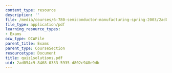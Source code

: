 ```yaml
---
content_type: resource
description: ''
file: /media/courses/6-780-semiconductor-manufacturing-spring-2003/2ad054c9846803335935d802c948e9db_quiz1solutions.pdf
file_type: application/pdf
learning_resource_types:
- Exams
ocw_type: OCWFile
parent_title: Exams
parent_type: CourseSection
resourcetype: Document
title: quiz1solutions.pdf
uid: 2ad054c9-8468-0333-5935-d802c948e9db
---
```


